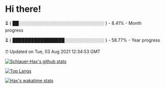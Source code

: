 # Hi there!

⏳ { ██░░░░░░░░░░░░░░░░░░░░░░░░░░░░ } - 8.41% - Month progress

⏳ { █████████████████░░░░░░░░░░░░░ } - 58.77% - Year progress

⏰ Updated on Tue, 03 Aug 2021 12:34:53 GMT


[![Schlauer-Hax's github stats](https://github-readme-stats.vercel.app/api?username=Schlauer-Hax&show_icons=true&theme=dark&count_private=true)](https://github.com/Schlauer-Hax)


[![Top Langs](https://github-readme-stats.vercel.app/api/top-langs/?username=Schlauer-Hax&layout=compact&theme=dark)](https://github.com/Schlauer-Hax?tab=repositories)


[![Hax's wakatime stats](https://github-readme-stats.vercel.app/api/wakatime?username=Hax&theme=dark)](https://wakatime.com/@Hax)


